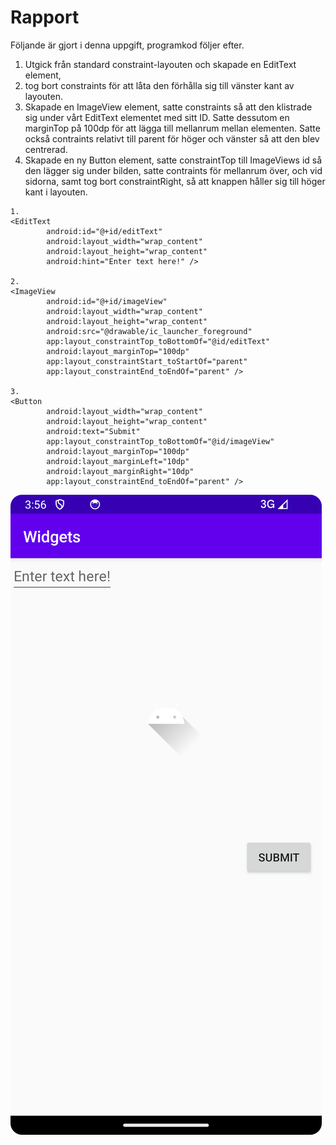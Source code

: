 
# Rapport

Följande är gjort i denna uppgift, programkod följer efter.

1. Utgick från standard constraint-layouten och skapade en EditText element, 
2. tog bort constraints för att låta den förhålla sig till vänster kant av layouten.
2. Skapade en ImageView element, satte constraints så att den klistrade sig 
under vårt EditText elementet med sitt ID. Satte dessutom en marginTop på 100dp
för att lägga till mellanrum mellan elementen. Satte också contraints relativt 
till parent för höger och vänster så att den blev centrerad.
3. Skapade en ny Button element, satte constraintTop till ImageViews id så den 
lägger sig under bilden, satte contraints för mellanrum över, och vid sidorna, 
samt tog bort constraintRight, så att knappen håller sig till höger kant i layouten.
```
1.
<EditText
        android:id="@+id/editText"
        android:layout_width="wrap_content"
        android:layout_height="wrap_content"
        android:hint="Enter text here!" />
        
2. 
<ImageView
        android:id="@+id/imageView"
        android:layout_width="wrap_content"
        android:layout_height="wrap_content"
        android:src="@drawable/ic_launcher_foreground"
        app:layout_constraintTop_toBottomOf="@id/editText"
        android:layout_marginTop="100dp"
        app:layout_constraintStart_toStartOf="parent"
        app:layout_constraintEnd_toEndOf="parent" />

3. 
<Button
        android:layout_width="wrap_content"
        android:layout_height="wrap_content"
        android:text="Submit"
        app:layout_constraintTop_toBottomOf="@id/imageView"
        android:layout_marginTop="100dp"
        android:layout_marginLeft="10dp"
        android:layout_marginRight="10dp"
        app:layout_constraintEnd_toEndOf="parent" />
```

![](Screenshot_20240412_155655.png)


